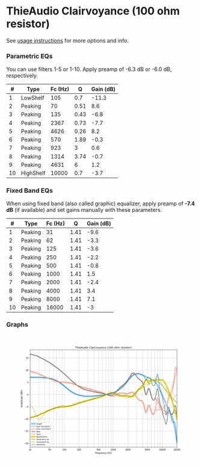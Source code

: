 # ThieAudio Clairvoyance (100 ohm resistor)
See [usage instructions](https://github.com/jaakkopasanen/AutoEq#usage) for more options and info.

### Parametric EQs
You can use filters 1-5 or 1-10. Apply preamp of -6.3 dB or -6.0 dB, respectively.

|   # | Type      |   Fc (Hz) |    Q |   Gain (dB) |
|-----|-----------|-----------|------|-------------|
|   1 | LowShelf  |       105 | 0.7  |       -11.3 |
|   2 | Peaking   |        70 | 0.51 |         8.6 |
|   3 | Peaking   |       135 | 0.43 |        -6.8 |
|   4 | Peaking   |      2367 | 0.73 |        -7.7 |
|   5 | Peaking   |      4626 | 0.26 |         8.2 |
|   6 | Peaking   |       570 | 1.89 |        -0.3 |
|   7 | Peaking   |       923 | 3    |         0.6 |
|   8 | Peaking   |      1314 | 3.74 |        -0.7 |
|   9 | Peaking   |      4631 | 6    |         1.2 |
|  10 | HighShelf |     10000 | 0.7  |        -3.7 |

### Fixed Band EQs
When using fixed band (also called graphic) equalizer, apply preamp of **-7.4 dB** (if available) and set gains manually with these parameters.

|   # | Type    |   Fc (Hz) |    Q |   Gain (dB) |
|-----|---------|-----------|------|-------------|
|   1 | Peaking |        31 | 1.41 |        -9.6 |
|   2 | Peaking |        62 | 1.41 |        -3.3 |
|   3 | Peaking |       125 | 1.41 |        -3.6 |
|   4 | Peaking |       250 | 1.41 |        -2.2 |
|   5 | Peaking |       500 | 1.41 |        -0.8 |
|   6 | Peaking |      1000 | 1.41 |         1.5 |
|   7 | Peaking |      2000 | 1.41 |        -2.4 |
|   8 | Peaking |      4000 | 1.41 |         3.4 |
|   9 | Peaking |      8000 | 1.41 |         7.1 |
|  10 | Peaking |     16000 | 1.41 |        -3   |

### Graphs
![](./ThieAudio%20Clairvoyance%20(100%20ohm%20resistor).png)
